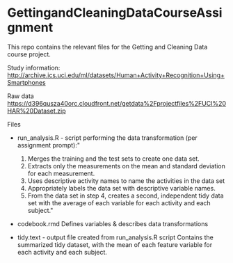 # GettingandCleaningDataCourseAssignment

This repo contains the relevant files for the Getting and Cleaning Data course project.

Study information: http://archive.ics.uci.edu/ml/datasets/Human+Activity+Recognition+Using+Smartphones 

Raw data 
 https://d396qusza40orc.cloudfront.net/getdata%2Fprojectfiles%2FUCI%20HAR%20Dataset.zip  

Files

- run_analysis.R - script performing the data transformation (per assignment prompt):"
    1) Merges the training and the test sets to create one data set.
    2) Extracts only the measurements on the mean and standard deviation for each measurement. 
    3) Uses descriptive activity names to name the activities in the data set
    4) Appropriately labels the data set with descriptive variable names. 
    5) From the data set in step 4, creates a second, independent tidy data set with the average of each variable for each activity and each subject."

- codebook.rmd
    Defines variables & describes data transformations
    
- tidy.text - output file created from run_analysis.R script
    Contains the summarized tidy dataset, with the mean of each feature variable for each activity and each subject.
